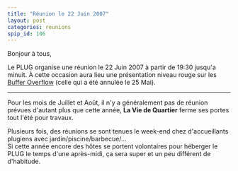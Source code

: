 ```yaml
---
title: "Réunion le 22 Juin 2007"
layout: post
categories: reunions
spip_id: 106
---
```

Bonjour à tous,

Le PLUG organise une réunion le 22 Juin 2007 à partir de 19:30 jusqu'a minuit. À cette occasion aura lieu une présentation niveau rouge sur les [Buffer Overflow](http://fr.wikipedia.org/wiki/Buffer_overflow) (celle qui a été annulée le 25 Mai).

----

Pour les mois de Juillet et Août, il n'y a généralement pas de réunion prévues d'autant plus que cette année, **La Vie de Quartier** ferme ses portes tout l'été pour travaux.

Plusieurs fois, des réunions se sont tenues le week-end chez d'accueillants plugiens avec jardin/piscine/barbecue/...  
Si cette année encore des hôtes se portent volontaires pour héberger le PLUG le temps d'une après-midi, ça sera super et un peu différent de d'habitude.